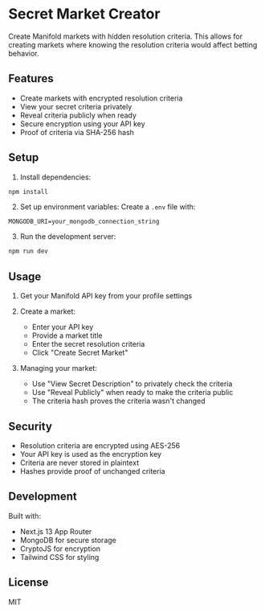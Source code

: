 # Secret Market Creator

Create Manifold markets with hidden resolution criteria. This allows for creating markets where knowing the resolution criteria would affect betting behavior.

## Features

- Create markets with encrypted resolution criteria
- View your secret criteria privately
- Reveal criteria publicly when ready
- Secure encryption using your API key
- Proof of criteria via SHA-256 hash

## Setup

1. Install dependencies:
```bash
npm install
```

2. Set up environment variables:
Create a `.env` file with:
```
MONGODB_URI=your_mongodb_connection_string
```

3. Run the development server:
```bash
npm run dev
```

## Usage

1. Get your Manifold API key from your profile settings
2. Create a market:
   - Enter your API key
   - Provide a market title
   - Enter the secret resolution criteria
   - Click "Create Secret Market"

3. Managing your market:
   - Use "View Secret Description" to privately check the criteria
   - Use "Reveal Publicly" when ready to make the criteria public
   - The criteria hash proves the criteria wasn't changed

## Security

- Resolution criteria are encrypted using AES-256
- Your API key is used as the encryption key
- Criteria are never stored in plaintext
- Hashes provide proof of unchanged criteria

## Development

Built with:
- Next.js 13 App Router
- MongoDB for secure storage
- CryptoJS for encryption
- Tailwind CSS for styling

## License

MIT
